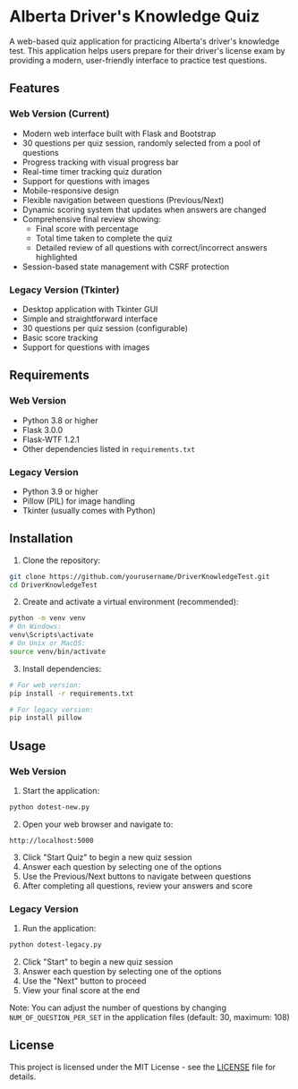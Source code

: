 # Alberta Driver's Knowledge Quiz

A web-based quiz application for practicing Alberta's driver's knowledge test. This application helps users prepare for their driver's license exam by providing a modern, user-friendly interface to practice test questions.

## Features

### Web Version (Current)
- Modern web interface built with Flask and Bootstrap
- 30 questions per quiz session, randomly selected from a pool of questions
- Progress tracking with visual progress bar
- Real-time timer tracking quiz duration
- Support for questions with images
- Mobile-responsive design
- Flexible navigation between questions (Previous/Next)
- Dynamic scoring system that updates when answers are changed
- Comprehensive final review showing:
  - Final score with percentage
  - Total time taken to complete the quiz
  - Detailed review of all questions with correct/incorrect answers highlighted
- Session-based state management with CSRF protection

### Legacy Version (Tkinter)
- Desktop application with Tkinter GUI
- Simple and straightforward interface
- 30 questions per quiz session (configurable)
- Basic score tracking
- Support for questions with images

## Requirements

### Web Version
- Python 3.8 or higher
- Flask 3.0.0
- Flask-WTF 1.2.1
- Other dependencies listed in `requirements.txt`

### Legacy Version
- Python 3.9 or higher
- Pillow (PIL) for image handling
- Tkinter (usually comes with Python)

## Installation

1. Clone the repository:
```bash
git clone https://github.com/yourusername/DriverKnowledgeTest.git
cd DriverKnowledgeTest
```

2. Create and activate a virtual environment (recommended):
```bash
python -m venv venv
# On Windows:
venv\Scripts\activate
# On Unix or MacOS:
source venv/bin/activate
```

3. Install dependencies:
```bash
# For web version:
pip install -r requirements.txt

# For legacy version:
pip install pillow
```

## Usage

### Web Version
1. Start the application:
```bash
python dotest-new.py
```

2. Open your web browser and navigate to:
```
http://localhost:5000
```

3. Click "Start Quiz" to begin a new quiz session
4. Answer each question by selecting one of the options
5. Use the Previous/Next buttons to navigate between questions
6. After completing all questions, review your answers and score

### Legacy Version
1. Run the application:
```bash
python dotest-legacy.py
```

2. Click "Start" to begin a new quiz session
3. Answer each question by selecting one of the options
4. Use the "Next" button to proceed
5. View your final score at the end

Note: You can adjust the number of questions by changing `NUM_OF_QUESTION_PER_SET` in the application files (default: 30, maximum: 108)


## License

This project is licensed under the MIT License - see the [LICENSE](LICENSE) file for details.
